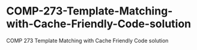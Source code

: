# COMP-273-Template-Matching-with-Cache-Friendly-Code-solution
COMP 273 Template Matching with Cache Friendly Code solution
